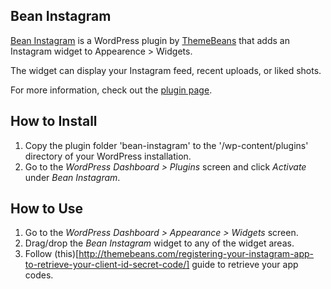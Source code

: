 ## Bean Instagram

[Bean Instagram](http://themebeans.com/plugin/bean-instagram-plugin/) is a WordPress plugin by [ThemeBeans](http://themebeans.com) that adds an Instagram widget to Appearence > Widgets.

The widget can display your Instagram feed, recent uploads, or liked shots.

For more information, check out the [plugin page](http://themebeans.com/plugin/bean-instagram-plugin/).


## How to Install

1. Copy the plugin folder 'bean-instagram' to the '/wp-content/plugins' directory of your WordPress installation.
2. Go to the _WordPress Dashboard > Plugins_ screen and click _Activate_ under _Bean Instagram_.


## How to Use

1. Go to the _WordPress Dashboard > Appearance > Widgets_ screen.
2. Drag/drop the _Bean Instagram_ widget to any of the widget areas.
3. Follow (this)[http://themebeans.com/registering-your-instagram-app-to-retrieve-your-client-id-secret-code/] guide to retrieve your app codes.
